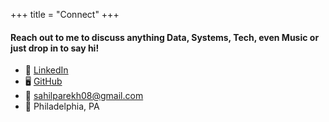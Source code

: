 +++
title = "Connect"
+++

#### Reach out to me to discuss anything Data, Systems, Tech, even Music or just drop in to say hi!

- 💼 [LinkedIn](https://www.linkedin.com/in/parekh-sahil/)
- 🖥️ [GitHub](https://github.com/sahilparekh08)
- 📧 [sahilparekh08@gmail.com](mailto:sahilparekh08@gmail.com)
- 📍 Philadelphia, PA